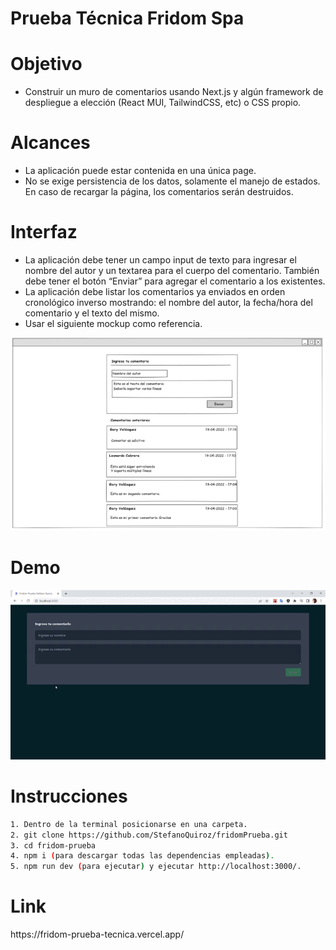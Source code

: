 # Prueba Técnica Fridom Spa

# Objetivo

- Construir un muro de comentarios usando Next.js y algún framework de despliegue a
elección (React MUI, TailwindCSS, etc) o CSS propio.

# Alcances

- La aplicación puede estar contenida en una única page.
- No se exige persistencia de los datos, solamente el manejo de estados. En caso de
recargar la página, los comentarios serán destruidos.

# Interfaz

- La aplicación debe tener un campo input de texto para ingresar el nombre del autor y un
textarea para el cuerpo del comentario. También debe tener el botón “Enviar” para
agregar el comentario a los existentes.
- La aplicación debe listar los comentarios ya enviados en orden cronológico inverso
mostrando: el nombre del autor, la fecha/hora del comentario y el texto del mismo.
- Usar el siguiente mockup como referencia.

<p align="center">

<img src='https://github.com/StefanoQuiroz/fridomPrueba/blob/main/images/fridomTest.PNG' width='700px'>

</p>

# Demo

<p align="center">

<img src='https://github.com/StefanoQuiroz/fridomPrueba/blob/main/gif/fridomTest.gif' width='700px'>

</p>


# Instrucciones

```sh
1. Dentro de la terminal posicionarse en una carpeta.
2. git clone https://github.com/StefanoQuiroz/fridomPrueba.git
3. cd fridom-prueba
4. npm i (para descargar todas las dependencias empleadas).
5. npm run dev (para ejecutar) y ejecutar http://localhost:3000/.
```


# Link

<p align="left">
https://fridom-prueba-tecnica.vercel.app/
</p>
